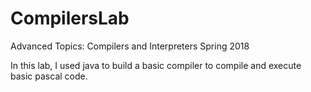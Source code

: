 # CompilersLab
Advanced Topics: Compilers and Interpreters Spring 2018

In this lab, I used java to build a basic compiler to compile and execute basic pascal code.

